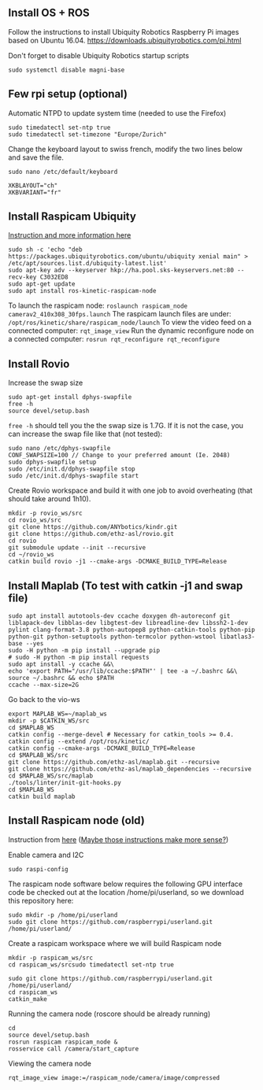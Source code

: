 ## Install OS + ROS

Follow the instructions to install Ubiquity Robotics Raspberry Pi images based on Ubuntu 16.04.
https://downloads.ubiquityrobotics.com/pi.html

Don't forget to disable Ubiquity Robotics startup scripts

```sudo systemctl disable magni-base```

## Few rpi setup (optional)

Automatic NTPD to update system time (needed to use the Firefox)

```
sudo timedatectl set-ntp true
sudo timedatectl set-timezone "Europe/Zurich"
```

Change the keyboard layout to swiss french, modify the two lines below and save the file.

```
sudo nano /etc/default/keyboard
```

```
XKBLAYOUT="ch"
XKBVARIANT="fr"
```

## Install Raspicam Ubiquity

[Instruction and more information here](https://github.com/UbiquityRobotics/raspicam_node)

```
sudo sh -c 'echo "deb https://packages.ubiquityrobotics.com/ubuntu/ubiquity xenial main" > /etc/apt/sources.list.d/ubiquity-latest.list'
sudo apt-key adv --keyserver hkp://ha.pool.sks-keyservers.net:80 --recv-key C3032ED8
sudo apt-get update
sudo apt install ros-kinetic-raspicam-node
```

To launch the raspicam node: ```roslaunch raspicam_node camerav2_410x308_30fps.launch```
The raspicam launch files are under: ```/opt/ros/kinetic/share/raspicam_node/launch```
To view the video feed on a connected computer: ```rqt_image_view```
Run the dynamic reconfigure node on a connected computer: ```rosrun rqt_reconfigure rqt_reconfigure```

## Install Rovio

Increase the swap size

```
sudo apt-get install dphys-swapfile
free -h
source devel/setup.bash
```

```free -h``` should tell you the the swap size is 1.7G. If it is not the case, you can increase the swap file like that (not tested):

```
sudo nano /etc/dphys-swapfile
CONF_SWAPSIZE=100 // Change to your preferred amount (Ie. 2048)
sudo dphys-swapfile setup
sudo /etc/init.d/dphys-swapfile stop
sudo /etc/init.d/dphys-swapfile start
```

Create Rovio workspace and build it with one job to avoid overheating (that should take around 1h10).

```
mkdir -p rovio_ws/src
cd rovio_ws/src
git clone https://github.com/ANYbotics/kindr.git
git clone https://github.com/ethz-asl/rovio.git
cd rovio
git submodule update --init --recursive
cd ~/rovio_ws
catkin build rovio -j1 --cmake-args -DCMAKE_BUILD_TYPE=Release
```

## Install Maplab (To test with catkin -j1 and swap file)

```
sudo apt install autotools-dev ccache doxygen dh-autoreconf git liblapack-dev libblas-dev libgtest-dev libreadline-dev libssh2-1-dev pylint clang-format-3.8 python-autopep8 python-catkin-tools python-pip python-git python-setuptools python-termcolor python-wstool libatlas3-base --yes
sudo -H python -m pip install --upgrade pip
# sudo -H python -m pip install requests
sudo apt install -y ccache &&\
echo 'export PATH="/usr/lib/ccache:$PATH"' | tee -a ~/.bashrc &&\
source ~/.bashrc && echo $PATH
ccache --max-size=2G
```

Go back to the vio-ws

```
export MAPLAB_WS=~/maplab_ws
mkdir -p $CATKIN_WS/src
cd $MAPLAB_WS
catkin config --merge-devel # Necessary for catkin_tools >= 0.4.
catkin config --extend /opt/ros/kinetic/
catkin config --cmake-args -DCMAKE_BUILD_TYPE=Release
cd $MAPLAB_WS/src
git clone https://github.com/ethz-asl/maplab.git --recursive
git clone https://github.com/ethz-asl/maplab_dependencies --recursive
cd $MAPLAB_WS/src/maplab
./tools/linter/init-git-hooks.py
cd $MAPLAB_WS
catkin build maplab
```




## Install Raspicam node (old)

Instruction from [here](https://github.com/SamSpaulding/ros_raspberry_pi_zero)
([Maybe those instructions make more sense?](https://github.com/UbiquityRobotics/raspicam_node))

Enable camera and I2C

```sudo raspi-config```

The raspicam node software below requires the following GPU interface code be checked out at the location /home/pi/userland, so we download this repository here:

```
sudo mkdir -p /home/pi/userland
sudo git clone https://github.com/raspberrypi/userland.git /home/pi/userland/
```

Create a raspicam workspace where we will build Raspicam node

```
mkdir -p raspicam_ws/src
cd raspicam_ws/srcsudo timedatectl set-ntp true

sudo git clone https://github.com/raspberrypi/userland.git /home/pi/userland/
cd raspicam_ws
catkin_make
```

Running the camera node (roscore should be already running)

```
cd 
source devel/setup.bash
rosrun raspicam raspicam_node &
rosservice call /camera/start_capture
```

Viewing the camera node

```
rqt_image_view image:=/raspicam_node/camera/image/compressed
```
